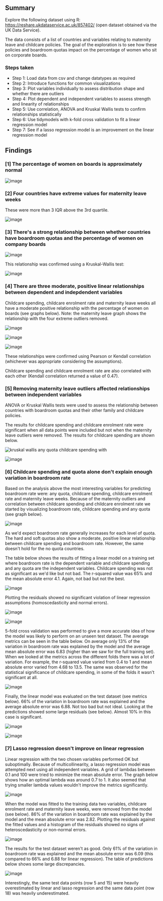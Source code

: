 ## Summary
Explore the following dataset using R: https://reshare.ukdataservice.ac.uk/857402/ (open dataset obtained via the UK Data Service). 

The data consists of a list of countries and variables relating to maternity leave and childcare policies. The goal of the exploration is to see how these policies and boardroom quotas impact on the percentage of women who sit on corporate boards.

### Steps taken 

- Step 1: Load data from csv and change datatypes as required
- Step 2: Introduce functions for common visualizations
- Step 3: Plot variables individually to assess distribution shape and whether there are outliers
- Step 4: Plot dependent and independent variables to assess strength and linearity of relationships
- Step 5: Use correlation, ANOVA and Kruskal Wallis tests to confirm relationships statistically
- Step 6: Use tidymodels with k-fold cross validation to fit a linear regression model
- Step 7: See if a lasso regression model is an improvement on the linear regression model

## Findings
### [1] The percentage of women on boards is approximately normal

![image](https://github.com/user-attachments/assets/8e33ec88-2cd4-4264-8c3b-8e35afc9948a)

### [2] Four countries have extreme values for maternity leave weeks
These were more than 3 IQR above the 3rd quartile.

![image](https://github.com/user-attachments/assets/aac373cf-a59e-4e00-8d44-8d47c1d7cbb1)

### [3] There's a strong relationship between whether countries have boardroom quotas and the percentage of women on company boards

![image](https://github.com/user-attachments/assets/7fdfa4ab-35d5-4cda-b162-50853f6ebf89)

This relationship was confirmed using a Kruskal-Wallis test:

![image](https://github.com/user-attachments/assets/0bceb1fa-56af-4b67-976d-0da39984cc69)

### [4] There are three moderate, positive linear relationships between dependent and indepdendent variables
Childcare spending, childcare enrolment rate and maternity leave weeks all have a moderate positive relationship with the percentage of women on boards (see graphs below). Note: the maternity leave graph shows the relationship with the four extreme outliers removed.

![image](https://github.com/user-attachments/assets/e5b3cf5e-3605-455a-a4fe-3163d4b1b332)

![image](https://github.com/user-attachments/assets/6fb2b68b-378e-4ab0-81d7-31d63adee8f3)

![image](https://github.com/user-attachments/assets/012f23ed-b8c7-4a57-8620-b3a2fb2a2c85)

These relationships were confirmed using Pearson or Kendall correlation (whichever was appropriate considering the assumptions). 

Childcare spending and childcare enrolment rate are also correlated with each other (Kendall correlation returned a value of 0.47).

### [5] Removing maternity leave outliers affected relationships between independent variables
ANOVA or Kruskal Wallis tests were used to assess the relationship between countries with boardroom quotas and their other family and childcare policies.

The results for childcare spending and childcare enrolment rate were significant when all data points were included but not when the maternity leave outliers were removed. The results for childcare spending are shown below. 

![kruskal wallis any quota childcare spending with](https://github.com/user-attachments/assets/1f9d1a70-9b8f-4ae0-b2d0-12b8040beb49)

![image](https://github.com/user-attachments/assets/1028b91d-a7ce-436d-8592-95140eca59da)

### [6] Childcare spending and quota alone don't explain enough variation in boardroom rate
Based on the analysis above the most interesting variables for predicting boardroom rate were: any quota, childcare spending, childcare enrolment rate and maternity leave weeks. Because of the maternity outliers and correlation between childcare spending and childcare enrolment rate we started by visualizing boardroom rate, childcare spending and any quota (see graph below). 

![image](https://github.com/user-attachments/assets/bda9774f-6807-42f5-b42a-96efd736a2df)

As we'd expect boardroom rate generally increases for each level of quota. The hard and soft quotas also show a moderate, positive linear relationship between childcare spending and boardroom rate. However, the same doesn't hold for the no quota countries.

The table below shows the results of fitting a linear model on a training set where boardroom rate is the dependent variable and childcare spending and any quota are the independent variables. Childcare spending was not as significant as we'd like but not bad. The r-squared value was 65% and the mean absolute error 4.1. Again, not bad but not the best.

![image](https://github.com/user-attachments/assets/87497819-ebf1-4f07-99df-3ad0090db04b)

Plotting the residuals showed no significant violation of linear regression assumptions (homoscedasticity and normal errors). 

![image](https://github.com/user-attachments/assets/74905375-0818-4eef-b596-a200b8d2d960)

![image](https://github.com/user-attachments/assets/6f3f685e-9f56-4ed4-ad0f-749cfedd5644)

5-fold cross validation was performed to give a more accurate idea of how the model was likely to perform on an unseen test dataset. The average metrics can be seen in the table below. On average only 13% of the variation in boardroom rate was explained by the model and the average mean absolute error was 6.83 (higher than we saw for the full training set). When we looked at the metrics across the different folds there was a lot of variation. For example, the r-squared value varied from 0.4 to 1 and mean absolute error varied from 4.68 to 13.5. The same was observed for the statistical significance of childcare spending, in some of the folds it wasn't significant at all. 

![image](https://github.com/user-attachments/assets/29a15172-40b4-46c4-966c-99b4310b8ce1)

Finally, the linear model was evaluated on the test dataset (see metrics below). 66% of the variation in boardroom rate was explained and the average absolute error was 6.88. Not too bad but not ideal. Looking at the predictions showed some large residuals (see below). Almost 10% in this case is significant.

![image](https://github.com/user-attachments/assets/316dcc9d-aa80-4964-adfb-011be1e85cb0)

![image](https://github.com/user-attachments/assets/919dd647-44a3-4b9e-bba0-29bb84e41293)

### [7] Lasso regression doesn't improve on linear regression
Linear regression with the two chosen variables performed OK but suboptimally. Because of multicollinearity, a lasso regression model was attempted next using all independent variables. 
A grid of lambdas between 0.1 and 100 were tried to minimize the mean absolute error. The graph below shows how an optimal lambda was around 0.7 to 1. It also seemed that trying smaller lambda values wouldn't improve the metrics significantly. 

![image](https://github.com/user-attachments/assets/978752c4-5588-4005-9db7-4cd66737c70e)

When the model was fitted to the training data two variables, childcare enrolment rate and maternity leave weeks, were removed from the model (see below). 86% of the variation in boardroom rate was explained by the model and the mean absolute error was 2.82. Plotting the residuals against the fitted values and a histogram of the residuals showed no signs of heteroscedasticity or non-normal errors. 

![image](https://github.com/user-attachments/assets/9b8c3784-c433-4217-bbad-9dc8da18dea0)

The results for the test dataset weren't as good. Only 61% of the variation in boardroom rate was explained and the mean absolute error was 6.09 (this compared to 66% and 6.88 for linear regression). The table of predictions below shows some large discrepancies.

![image](https://github.com/user-attachments/assets/b868aab1-dcb6-4d47-a6a0-aedfa645320b)

Interestingly, the same test data points (row 5 and 15) were heavily overestimated by linear and lasso regression and the same data point (row 18) was heavily underestimated. 
